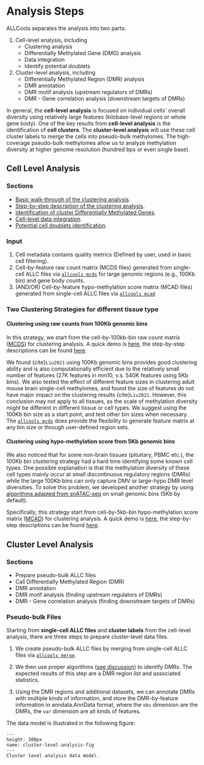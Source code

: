 # Analysis Steps

ALLCools separates the analysis into two parts:

1. Cell-level analysis, including
   - Clustering analysis
   - Differentially Methylated Gene (DMG) analysis
   - Data integration
   - Identify potential doublets
2. Cluster-level analysis, including
   - Differentially Methylated Region (DMR) analysis
   - DMR annotation
   - DMR motif analysis (upstream regulators of DMRs)
   - DMR - Gene correlation analysis (downstream targets of DMRs)

In general, the **cell-level analysis** is focused on individual cells' overall diversity 
using relatively large features (kilobase-level regions or whole gene body). 
One of the key results from **cell-level analysis** is the identification of **cell clusters**.
The **cluster-level analysis** will use these cell cluster labels to merge the cells into pseudo-bulk methylomes. 
The high-coverage pseudo-bulk methylomes allow us to analyze methylation diversity at higher genome resolution 
(hundred bps or even single base).

## Cell Level Analysis

### Sections
- [Basic walk-through of the clustering analysis](../cell_level/basic/intro_basic_clustering.md).
- [Step-by-step description of the clustering analysis](../cell_level/step_by_step/intro_step_by_step_clustering.md).
- [Identification of cluster Differentially Methylated Genes](../cell_level/dmg/intro_dmg.md).
- [Cell-level data integration](../cell_level/integration/intro_integration.md).
- [Potential cell doublets identification](../cell_level/doublets/intro_doublets.md).


### Input

1. Cell metadata contains quality metrics (Defined by user, used in basic cell filtering).
2. Cell-by-feature raw count matrix (MCDS files) generated from single-cell ALLC files via [`allcools mcds`](
   ../command_line/allcools_mcds.ipynb) for large genomic regions (e.g., 100Kb bin) and gene body counts.
3. (AND/OR) Cell-by-feature hypo-methylation score matrix (MCAD files) generated from single-cell ALLC files via 
   [`allcools mcad`](../command_line/allcools_mcad.ipynb)

### Two Clustering Strategies for different tissue type

#### Clustering using raw counts from 100Kb genomic bins

In this strategy, we start from the cell-by-100kb-bin raw count matrix ([MCDS](mcds-fig)) for clustering analysis. 
A quick demo is [here](../cell_level/basic/mch_mcg_100k_basic.ipynb), the step-by-step descriptions can be found 
[here](../cell_level/step_by_step/100kb/intro_100kb.md).

We found {cite}`Liu2021` using 100Kb genomic bins provides good clustering ability and is also computationally 
efficient due to the relatively small number of features (27K features in mm10, v.s. 540K features using 5Kb bins). 
We also tested the effect of different feature sizes in clustering adult mouse brain single-cell methylomes, 
and found the size of features do not have major impact on the clustering results  {cite}`Liu2021`. 
However, this conclusion may not apply to all tissues, as the scale of methylation diversity might be different in 
different tissue or cell types. We suggest using the 100Kb bin size as a start point, and test other bin sizes when 
necessary. The [`allcools mcds`](../command_line/allcools_mcds.ipynb) does provide the flexibility to 
generate feature matrix at any bin size or through user-defined region sets.

#### Clustering using hypo-methylation score from 5Kb genomic bins

We also noticed that for some non-brain tissues (pituitary, PBMC etc.), the 
100Kb bin clustering strategy had a hard time identifying some known cell types. One possible explanation is that the 
methylation diversity of these cell types mainly occur at small discontinuous regulatory regions (DMRs) while the large 
100Kb bins can only capture DMV or large-hypo DMR level diversities. 
To solve this problem, we developed another strategy by using 
[algorithms adapted from snATAC-seq](../cell_level/step_by_step/5kb/intro_5kb.md) 
on small genomic bins (5Kb by default).

Specifically, this strategy start from cell-by-5kb-bin hypo-methylation score matrix ([MCAD](mcad-fig)) for clustering 
analysis. A quick demo is [here](../cell_level/basic/mcg_5kb_basic.ipynb), the step-by-step descriptions can be found
[here](../cell_level/step_by_step/5kb/intro_5kb.md).

## Cluster Level Analysis

### Sections

- Prepare pseudo-bulk ALLC files
- Call Differentially Methylated Region (DMR)
- DMR annotation
- DMR motif analysis (finding upstream regulators of DMRs)
- DMR - Gene correlation analysis (finding downstream targets of DMRs)

### Pseudo-bulk Files

Starting from **single-cell ALLC files** and **cluster labels** from the cell-level analysis, there are three steps to 
prepare cluster-level data files.

1. We create pseudo-bulk ALLC files by merging from single-cell ALLC files via 
   [`allcools merge`](../command_line/allcools_merge.ipynb). 

2. We then use proper algorithms ([see discussion](../discuss/dmr_benchmark.md)) to identify DMRs. 
   The expected results of this step are a DMR region list and associated statistics.

3. Using the DMR regions and additional datasets, we can annotate DMRs with multiple kinds of information, and store the 
   DMR-by-feature information in anndata.AnnData format, where the `obs` dimension are the DMRs, the `var` dimension are 
   all kinds of features.

The data model is illustrated in the following figure:

```{figure} ./cluster-level-analysis.png
---
height: 300px
name: cluster-level-analysis-fig
---
Cluster level analysis data model.
```
